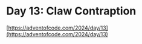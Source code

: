 # Day 13: Claw Contraption

[https://adventofcode.com/2024/day/13](https://adventofcode.com/2024/day/13)
